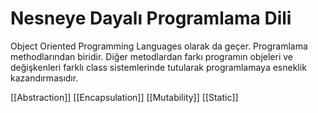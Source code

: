 # Nesneye Dayalı Programlama Dili
Object Oriented Programming Languages olarak da geçer. Programlama methodlarından biridir. Diğer metodlardan farkı programın objeleri ve değişkenleri farklı class sistemlerinde tutularak programlamaya esneklik kazandırmasıdır.

 [[Abstraction]]
 [[Encapsulation]]
 [[Mutability]]
 [[Static]]
